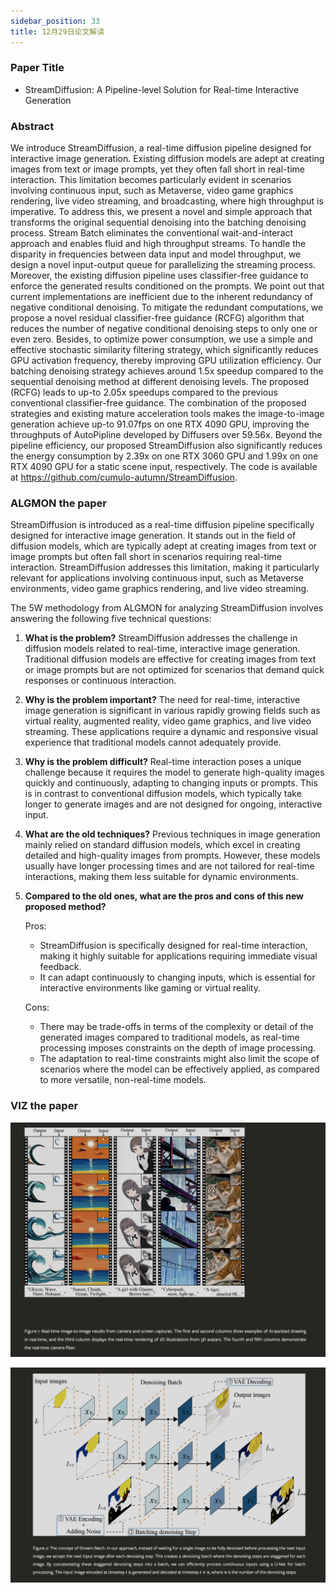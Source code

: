 ```yaml
---
sidebar_position: 33
title: 12月29日论文解读
---
```


### Paper Title
* StreamDiffusion: A Pipeline-level Solution for Real-time Interactive Generation

### Abstract
We introduce StreamDiffusion, a real-time diffusion pipeline designed for interactive image generation. Existing diffusion models are adept at creating images from text or image prompts, yet they often fall short in real-time interaction. This limitation becomes particularly evident in scenarios involving continuous input, such as Metaverse, video game graphics rendering, live video streaming, and broadcasting, where high throughput is imperative. To address this, we present a novel and simple approach that transforms the original sequential denoising into the batching denoising process. Stream Batch eliminates the conventional wait-and-interact approach and enables fluid and high throughput streams. To handle the disparity in frequencies between data input and model throughput, we design a novel input-output queue for parallelizing the streaming process. Moreover, the existing diffusion pipeline uses classifier-free guidance to enforce the generated results conditioned on the prompts. We point out that current implementations are inefficient due to the inherent redundancy of negative conditional denoising. To mitigate the redundant computations, we propose a novel residual classifier-free guidance (RCFG) algorithm that reduces the number of negative conditional denoising steps to only one or even zero. Besides, to optimize power consumption, we use a simple and effective stochastic similarity filtering strategy, which significantly reduces GPU activation frequency, thereby improving GPU utilization efficiency. Our batching denoising strategy achieves around 1.5x speedup compared to the sequential denoising method at different denoising levels. The proposed (RCFG) leads to up-to 2.05x speedups compared to the previous conventional classifier-free guidance. The combination of the proposed strategies and existing mature acceleration tools makes the image-to-image generation achieve up-to 91.07fps on one RTX 4090 GPU, improving the throughputs of AutoPipline developed by Diffusers over 59.56x. Beyond the pipeline efficiency, our proposed StreamDiffusion also significantly reduces the energy consumption by 2.39x on one RTX 3060 GPU and 1.99x on one RTX 4090 GPU for a static scene input, respectively. The code is available at https://github.com/cumulo-autumn/StreamDiffusion.

### ALGMON the paper
StreamDiffusion is introduced as a real-time diffusion pipeline specifically designed for interactive image generation. It stands out in the field of diffusion models, which are typically adept at creating images from text or image prompts but often fall short in scenarios requiring real-time interaction. StreamDiffusion addresses this limitation, making it particularly relevant for applications involving continuous input, such as Metaverse environments, video game graphics rendering, and live video streaming.

The 5W methodology from ALGMON for analyzing StreamDiffusion involves answering the following five technical questions:

1. **What is the problem?**
   StreamDiffusion addresses the challenge in diffusion models related to real-time, interactive image generation. Traditional diffusion models are effective for creating images from text or image prompts but are not optimized for scenarios that demand quick responses or continuous interaction.

2. **Why is the problem important?**
   The need for real-time, interactive image generation is significant in various rapidly growing fields such as virtual reality, augmented reality, video game graphics, and live video streaming. These applications require a dynamic and responsive visual experience that traditional models cannot adequately provide.

3. **Why is the problem difficult?**
   Real-time interaction poses a unique challenge because it requires the model to generate high-quality images quickly and continuously, adapting to changing inputs or prompts. This is in contrast to conventional diffusion models, which typically take longer to generate images and are not designed for ongoing, interactive input.

4. **What are the old techniques?**
   Previous techniques in image generation mainly relied on standard diffusion models, which excel in creating detailed and high-quality images from prompts. However, these models usually have longer processing times and are not tailored for real-time interactions, making them less suitable for dynamic environments.

5. **Compared to the old ones, what are the pros and cons of this new proposed method?**

   Pros:
   - StreamDiffusion is specifically designed for real-time interaction, making it highly suitable for applications requiring immediate visual feedback.
   - It can adapt continuously to changing inputs, which is essential for interactive environments like gaming or virtual reality.

   Cons:
   - There may be trade-offs in terms of the complexity or detail of the generated images compared to traditional models, as real-time processing imposes constraints on the depth of image processing.
   - The adaptation to real-time constraints might also limit the scope of scenarios where the model can be effectively applied, as compared to more versatile, non-real-time models.

### VIZ the paper
![](./20231229/fig.1.png)

![](./20231229/fig.2.png)